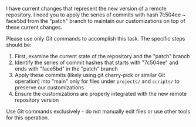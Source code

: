 I have current changes that represent the new version of a remote repository. I need you to apply the series of commits with hash 7c504ee ~ face5bd from the "patch" branch to maintain our customizations on top of these current changes. 

Please use only Git commands to accomplish this task. The specific steps should be:
1. First, examine the current state of the repository and the "patch" branch
2. Identify the series of commit hashes that starts with "7c504ee" and ends with "face5bd" in the "patch" branch
3. Apply these commits (likely using git cherry-pick or similar Git operation) into "main" only for files under `projects/` and `scripts/` to preserve our customizations
4. Ensure the customizations are properly integrated with the new remote repository version

Use Git commands exclusively - do not manually edit files or use other tools for this operation.
